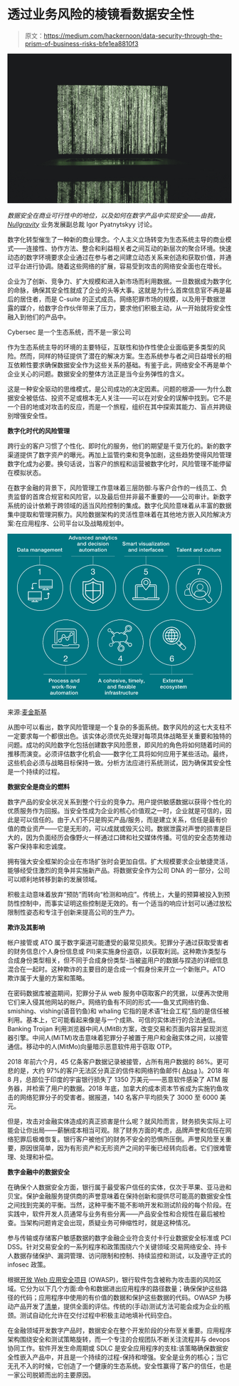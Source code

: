 # 透过业务风险的棱镜看数据安全性

> 原文：<https://medium.com/hackernoon/data-security-through-the-prism-of-business-risks-bfe1ea8810f3>

![](img/d3469c1f408c49028de2f4c524e6a0f8.png)

*数据安全在商业可行性中的地位，以及如何在数字产品中实现安全——由我，* [*Nullgravity*](https://www.nullgr.com/) 业务发展副总裁 Igor Pyatnytskyy 讨论。

数字化转型催生了一种新的商业理念。个人主义立场转变为生态系统主导的商业模式——连接性、协作方法、整合和利益相关者之间互动的新层次的聚合环境。快速动态的数字环境要求企业通过在参与者之间建立动态关系来创造和获取价值，并通过平台进行协调。随着这些网络的扩展，容易受到攻击的网络安全面也在增长。

企业为了创新、竞争力、扩大规模和进入新市场而利用数据。一旦数据成为数字化的命脉，确保其安全性就成了企业的头等大事。这就是为什么首席信息官不再是幕后的居住者，而是 C-suite 的正式成员。网络犯罪市场的规模，以及用于数据泄露的媒介，给数字合作伙伴带来了压力，要求他们积极主动，从一开始就将安全性融入到他们的产品中。

Cybersec 是一个生态系统，而不是一家公司

作为生态系统主导的环境的主要特征，互联性和协作性使企业面临更多类型的风险。然而，同样的特征提供了潜在的解决方案。生态系统参与者之间日益增长的相互依赖性要求确保数据安全作为这些关系的基础。有鉴于此，网络安全不再是单个企业关心的问题。数据安全的整体方法正是当今业务弹性的含义。

这是一种安全驱动的思维模式，是公司成功的决定因素。问题的根源——为什么数据安全被低估、投资不足或根本无人关注——可以在对安全的误解中找到。它不是一个目的地或对攻击的反应，而是一个旅程，组织在其中探索其能力、盲点并跨级别增强安全性。

**数字化时代的风险管理**

跨行业的客户习惯了个性化、即时化的服务，他们的期望是千变万化的。新的数字渠道提供了数字资产的曝光。再加上监管约束和竞争加剧，这些趋势使得风险管理数字化成为必要。换句话说，当客户的旅程和运营被数字化时，风险管理不能停留在模拟状态。

在数字金融的背景下，风险管理工作意味着三层防御:与客户合作的一线员工、负责监督的首席合规官和风险官，以及最后但并非最不重要的——公司审计。新数字系统的设计依赖于跨领域的适当风险控制的集成。数字化风险意味着从丰富的数据集中提取和管理洞察力。风险数据架构的灵活性意味着在其他地方嵌入风险解决方案:在应用程序、公司平台以及战略规划中。

![](img/64a126d236d5db8b418e59074269df94.png)

来源:[麦金斯基](https://www.mckinsey.com/business-functions/risk/our-insights/the-future-of-risk-management-in-the-digital-era)

从图中可以看出，数字风险管理是一个复杂的多面系统。数字风险的这七大支柱不一定要求每一个都很出色。该实体必须优先处理对每项具体战略至关重要和独特的问题。成功的风险数字化包括创建数字风险愿景，即风险的角色将如何随着时间的推移而演变。必须评估数字化机会——数字化工具将如何应用于某些活动。最终，这些机会必须与战略目标保持一致。分析方法应进行系统测试，因为确保其安全性是一个持续的过程。

**数据安全是商业的燃料**

数字产品的安全状况关系到整个行业的竞争力。用户提供敏感数据以获得个性化的优质服务作为回报。当安全性成为企业的核心价值观之一时，企业就是可信的，因此是可以信任的。由于人们不只是购买产品/服务，而是建立关系，信任是最有价值的商业资产——它是无形的，可以成就或毁灭公司。数据泄露对声誉的损害是巨大的，因为负面经历会像野火一样通过口碑和社交媒体传播。可信的安全态势推动客户保持率和忠诚度。

拥有强大安全框架的企业在市场扩张时会更加自信。扩大规模要求企业敏捷灵活，能够经受住激烈的竞争并实施新产品。将数据安全作为公司 DNA 的一部分，公司可以顺利地转移到新的发展领域。

积极主动意味着放弃“预防”而转向“检测和响应”。传统上，大量的预算被投入到预防性控制中，而事实证明这些控制是无效的。有一个适当的响应计划可以通过放松限制性姿态和专注于创新来提高公司的生产力。

**欺诈及其影响**

帐户接管或 ATO 属于数字渠道可能遭受的最常见损失。犯罪分子通过获取受害者的财务信息(个人身份信息或 PII)来实施身份盗窃，以获取利润。这种欺诈类型与合成身份类型相关，但不同于合成身份类型-当被盗用户的数据与捏造的详细信息混合在一起时。这种欺诈的主要目的是合成一个假身份来开立一个新账户。ATO 欺诈属于大量的方案和策略。

在密码数据库被盗期间，犯罪分子从 web 服务中窃取客户的凭据，以便再次使用它们来入侵其他网站的帐户。网络钓鱼有不同的形式——鱼叉式网络钓鱼、smishing、vishing(语音钓鱼)和 whaling 它指的是术语“社会工程”,指的是信任被利用。基本上，它可能看起来像是与一个成熟、可信的实体进行的合法通信。Banking Troijan 利用浏览器中间人(MitB)方案，改变交易和页面内容并呈现浏览器引擎。中间人(MiTM)攻击意味着犯罪分子被置于用户和金融实体之间，以接管通信。移动中的人(MitMo)向量暗示恶意软件用于窃取 OTP。

2018 年前六个月，45 亿条客户数据记录被接管，占所有用户数据的 86%。更可悲的是，大约 97%的客户无法区分真正的信件和网络钓鱼邮件( [Absa](https://businesstech.co.za/news/banking/295558/absa-warns-of-upsurge-in-digital-banking-fraud-cases/) )。2018 年 8 月，总部位于印度的宇宙银行损失了 1350 万美元——恶意软件感染了 ATM 服务器，并检索了用户的数据。2018 年底，加拿大的成本资本节省成为实施钓鱼攻击的网络犯罪分子的受害者。据报道，140 名客户平均损失了 3000 至 6000 美元。

但是，攻击对金融实体造成的真正损害是什么呢？就风险而言，财务损失实际上可能会让你出局——薪酬成本相当可观。除了财务方面的考虑，品牌声誉和信任在网络犯罪后极难恢复。银行客户被他们的财务不安全的恐惧所压倒。声誉风险至关重要，原因很简单，因为有形资产和无形资产之间的平衡已经转向后者。它们很难管理、处理和补偿。

**数字金融中的数据安全**

在确保个人数据安全方面，银行属于最受客户信任的实体，仅次于苹果、亚马逊和贝宝。保护金融服务提供商的声誉意味着在保持创新和提供尽可能高的数据安全性之间找到完美的平衡。当然，这种平衡不能不影响开发和测试阶段的每个阶段。在实践中，软件开发人员通常与业务有些分离——产品安全性和合规性在最后被检查。当架构问题肯定会出现，质疑业务可伸缩性时，就是这种情况。

参与传输或存储客户敏感数据的数字金融企业符合支付卡行业数据安全标准或 PCI DSS。针对交易安全的一系列程序和政策围绕六个关键领域:交易网络安全、持卡人数据存储保护、漏洞管理、访问限制和控制、持续监控和测试，以及遵守正式的 infosec 政策。

根据[开放 Web 应用安全项目](https://owasp.org/) (OWASP)，银行软件包含被称为攻击面的风险区域。它分为以下几个方面:命令和数据进出应用程序的路径数量；确保保护这些路径的代码；应用程序中使用的有价值的数据和保护这些数据的代码。OWASP 为移动产品开发了[清单](https://www.owasp.org/index.php/Mobile_Top_10_2016-Top_10)，提供全面的评估。传统的(手动)测试方法可能会成为企业的瓶颈。测试自动化允许在交付过程中积极主动地填补代码空白。

在金融领域开发数字产品时，数据安全在整个开发阶段的分布至关重要。应用程序架构围绕安全和测试策略旋转，而一个专注的合规团队不断关注流程并与 devops 协同工作。软件开发生命周期或 SDLC 是安全应用程序的支柱:该策略确保数据安全性嵌入产品中，并且是一个持续的过程-保持和增强。安全是业务的核心；当它无孔不入的时候，它创造了一个健康的生态系统。安全性赢得了客户的信任，也是一家公司脱颖而出的主要原因。